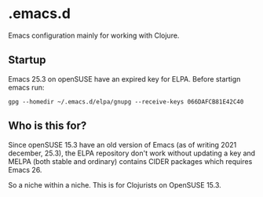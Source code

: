 # .emacs.d

Emacs configuration mainly for working with Clojure.


## Startup

Emacs 25.3 on openSUSE have an expired key for ELPA. Before startign emacs
run:

```
gpg --homedir ~/.emacs.d/elpa/gnupg --receive-keys 066DAFCB81E42C40
```


## Who is this for?

Since openSUSE 15.3 have an old version of Emacs (as of writing 2021
december, 25.3), the ELPA repository don't work without updating a key
and MELPA (both stable and ordinary) contains CIDER packages which
requires Emacs 26.

So a niche within a niche. This is for Clojurists on OpenSUSE 15.3.

